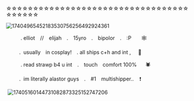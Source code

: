 ☆☆☆☆☆☆☆☆☆☆☆☆☆☆☆☆☆☆☆☆☆☆☆☆☆☆☆☆☆☆☆☆☆☆☆☆☆☆☆☆

![17404965452183530756256492924361](https://github.com/user-attachments/assets/2c3e16bb-236f-4efc-8472-5ed720599cf7)




   ‎ ‎ ‎ ‎ ‎ ‎ ‎ ‎ ‎ ‎ ‎.  elliot　//　elijah　.　15yro　.　bipolor　.　:P‎ ‎ ‎ ‎ ‎ ‎ ‎ 🕸

   ‎ ‎ ‎ ‎ ‎ ‎ ‎ ‎ ‎‎ ‎. ‎ usually　in cosplay!　. all ships c+h and int ,  ‎ ‎ ‎ ‎ 🎸

   ‎ ‎ ‎ ‎ ‎ ‎ ‎ ‎ ‎ ‎ ‎.  read strawp b4 u int　.　touch　comfort 100%   ‎ ‎ ‎ ‎ ‎ 🕷

   ‎ ‎ ‎ ‎ ‎ ‎ ‎ ‎ ‎‎ ‎.  ‎ im literally alastor guys　.　#1　multishipper.. ‎ ‎ ‎ ‎❗️

‎ ‎‎‎![17405160144731082873325152747206](https://github.com/user-attachments/assets/3f97e6ae-7f94-4b11-a4d1-527e7e54c1ea)


